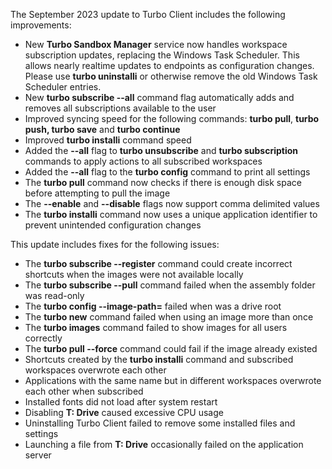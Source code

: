 The September 2023 update to Turbo Client includes the following improvements:

- New **Turbo Sandbox Manager** service now handles workspace subscription updates, replacing the Windows Task Scheduler. This allows nearly realtime updates to endpoints as configuration changes. Please use **turbo uninstalli** or otherwise remove the old Windows Task Scheduler entries.
- New **turbo subscribe --all** command flag automatically adds and removes all subscriptions available to the user
- Improved syncing speed for the following commands: **turbo pull**, **turbo push, turbo save** and **turbo continue**
- Improved **turbo installi** command speed
- Added the **--all** flag to **turbo unsubscribe** and **turbo subscription** commands to apply actions to all subscribed workspaces
- Added the **--all** flag to the **turbo config** command to print all settings
- The **turbo pull** command now checks if there is enough disk space before attempting to pull the image
- The **--enable** and **--disable** flags now support comma delimited values
- The **turbo installi** command now uses a unique application identifier to prevent unintended configuration changes

This update includes fixes for the following issues:

- The **turbo subscribe --register** command could create incorrect shortcuts when the images were not available locally
- The **turbo subscribe --pull** command failed when the assembly folder was read-only
- The **turbo config --image-path=<path>** failed when **<path>** was a drive root
- The **turbo new** command failed when using an image more than once
- The **turbo images** command failed to show images for all users correctly
- The **turbo pull --force** command could fail if the image already existed
- Shortcuts created by the **turbo installi** command and subscribed workspaces overwrote each other
- Applications with the same name but in different workspaces overwrote each other when subscribed
- Installed fonts did not load after system restart
- Disabling **T: Drive** caused excessive CPU usage
- Uninstalling Turbo Client failed to remove some installed files and settings
- Launching a file from **T: Drive** occasionally failed on the application server



